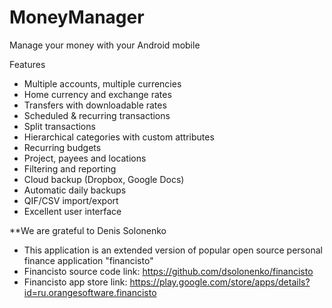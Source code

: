 # MoneyManager
Manage your money with your Android mobile

Features 
- Multiple accounts, multiple currencies 
- Home currency and exchange rates
- Transfers with downloadable rates
- Scheduled & recurring transactions
- Split transactions
- Hierarchical categories with custom attributes
- Recurring budgets
- Project, payees and locations
- Filtering and reporting
- Cloud backup (Dropbox, Google Docs)
- Automatic daily backups
- QIF/CSV import/export
- Excellent user interface
























**We are grateful to Denis Solonenko
- This application is an extended version of popular open source personal finance application "financisto" 
- Financisto source code link: https://github.com/dsolonenko/financisto
- Financisto app store link: https://play.google.com/store/apps/details?id=ru.orangesoftware.financisto
